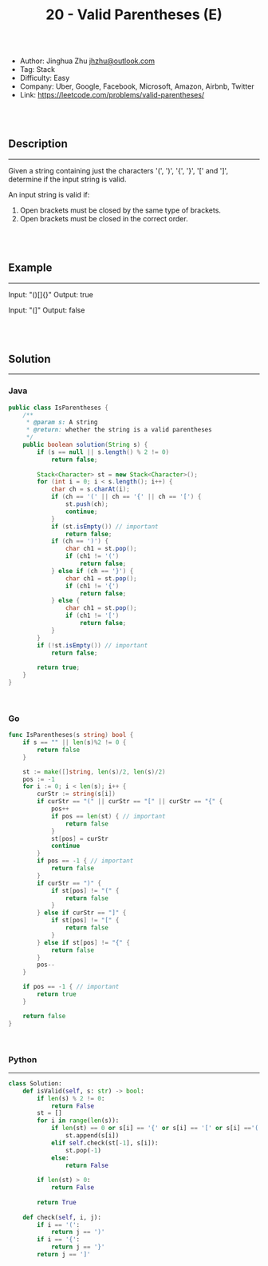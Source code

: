 # <center>20 - Valid Parentheses (E)</center> 



<br></br>

* Author: Jinghua Zhu <jhzhu@outlook.com>
* Tag: Stack
* Difficulty: Easy
* Company: Uber, Google, Facebook, Microsoft, Amazon, Airbnb, Twitter
* Link: https://leetcode.com/problems/valid-parentheses/

<br></br>



## Description
----
Given a string containing just the characters '(', ')', '{', '}', '[' and ']', determine if the input string is valid.

An input string is valid if:
1. Open brackets must be closed by the same type of brackets.
2. Open brackets must be closed in the correct order.

<br></br>



## Example
----
Input: "()[]{}"
Output: true

Input: "(]"
Output: false


<br></br>



## Solution
----
### Java
```java
public class IsParentheses {
	/**
     * @param s: A string
     * @return: whether the string is a valid parentheses
     */
	public boolean solution(String s) {
		if (s == null || s.length() % 2 != 0)
			return false;
		
		Stack<Character> st = new Stack<Character>();
		for (int i = 0; i < s.length(); i++) {
			char ch = s.charAt(i);
			if (ch == '(' || ch == '{' || ch == '[') {
				st.push(ch);
				continue;
			}
			if (st.isEmpty()) // important
				return false;
			if (ch == ')') {
				char ch1 = st.pop();
				if (ch1 != '(')
					return false;
			} else if (ch == '}') {
				char ch1 = st.pop();
				if (ch1 != '{')
					return false;
			} else {
				char ch1 = st.pop();
				if (ch1 != '[')
					return false;
			}
		}
		if (!st.isEmpty()) // important
			return false;
		
		return true;
	}
}
```

<br>


### Go
```go
func IsParentheses(s string) bool {
	if s == "" || len(s)%2 != 0 {
		return false
	}

	st := make([]string, len(s)/2, len(s)/2)
	pos := -1
	for i := 0; i < len(s); i++ {
		curStr := string(s[i])
		if curStr == "(" || curStr == "[" || curStr == "{" {
			pos++
			if pos == len(st) { // important
				return false
			}
			st[pos] = curStr
			continue
		}
		if pos == -1 { // important
			return false
		}
		if curStr == ")" {
			if st[pos] != "(" {
				return false
			}
		} else if curStr == "]" {
			if st[pos] != "[" {
				return false
			}
		} else if st[pos] != "{" {
			return false
		}
		pos--
	}

	if pos == -1 { // important
		return true
	}

	return false
}
```

<br>


### Python
----
```python
class Solution:
    def isValid(self, s: str) -> bool:
        if len(s) % 2 != 0:
            return False
        st = []
        for i in range(len(s)):
            if len(st) == 0 or s[i] == '{' or s[i] == '[' or s[i] =='(':
                st.append(s[i])
            elif self.check(st[-1], s[i]):
                st.pop(-1)
            else:
                return False
        
        if len(st) > 0:
            return False
        
        return True
    
    def check(self, i, j):
        if i == '(':
            return j == ')'
        if i == '{':
            return j == '}'
        return j == ']'
```